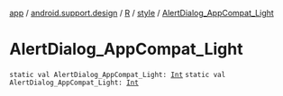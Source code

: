 [app](../../../index.md) / [android.support.design](../../index.md) / [R](../index.md) / [style](index.md) / [AlertDialog_AppCompat_Light](./-alert-dialog_-app-compat_-light.md)

# AlertDialog_AppCompat_Light

`static val AlertDialog_AppCompat_Light: `[`Int`](https://kotlinlang.org/api/latest/jvm/stdlib/kotlin/-int/index.html)
`static val AlertDialog_AppCompat_Light: `[`Int`](https://kotlinlang.org/api/latest/jvm/stdlib/kotlin/-int/index.html)